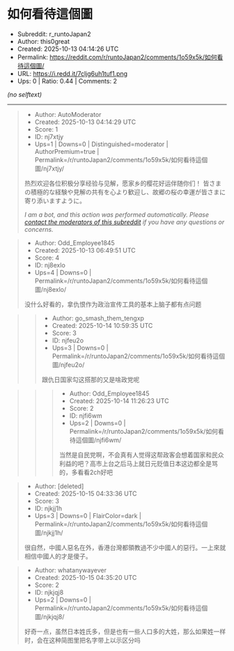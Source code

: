 # 如何看待這個圖

- Subreddit: r_runtoJapan2
- Author: this0great
- Created: 2025-10-13 04:14:26 UTC
- Permalink: https://reddit.com/r/runtoJapan2/comments/1o59x5k/如何看待這個圖/
- URL: https://i.redd.it/7cljg6uh1tuf1.png
- Ups: 0 | Ratio: 0.44 | Comments: 2

_(no selftext)_

---

> - Author: AutoModerator
> - Created: 2025-10-13 04:14:29 UTC
> - Score: 1
> - ID: nj7xtjy
> - Ups=1 | Downs=0 | Distinguished=moderator | AuthorPremium=true | Permalink=/r/runtoJapan2/comments/1o59x5k/如何看待這個圖/nj7xtjy/
>
> 热烈欢迎各位积极分享经验与见解，愿家乡的樱花好运伴随你们！
> 皆さまの積極的な経験や見解の共有を心より歓迎し、故郷の桜の幸運が皆さまに寄り添いますように。
> 
> *I am a bot, and this action was performed automatically. Please [contact the moderators of this subreddit](/message/compose/?to=/r/runtoJapan2) if you have any questions or concerns.*

> - Author: Odd_Employee1845
> - Created: 2025-10-13 06:49:51 UTC
> - Score: 4
> - ID: nj8exlo
> - Ups=4 | Downs=0 | Permalink=/r/runtoJapan2/comments/1o59x5k/如何看待這個圖/nj8exlo/
>
> 没什么好看的，拿仇恨作为政治宣传工具的基本上脑子都有点问题

>> - Author: go_smash_them_tengxp
>> - Created: 2025-10-14 10:59:35 UTC
>> - Score: 3
>> - ID: njfeu2o
>> - Ups=3 | Downs=0 | Permalink=/r/runtoJapan2/comments/1o59x5k/如何看待這個圖/njfeu2o/
>>
>> 跟仇日国家勾这搭那的又是啥政党呢

>>> - Author: Odd_Employee1845
>>> - Created: 2025-10-14 11:26:23 UTC
>>> - Score: 2
>>> - ID: njfi6wm
>>> - Ups=2 | Downs=0 | Permalink=/r/runtoJapan2/comments/1o59x5k/如何看待這個圖/njfi6wm/
>>>
>>> 当然是自民党啊，不会真有人觉得这帮政客会想着国家和民众利益的吧？高市上台之后马上就日元贬值日本这边都全是骂的，多看看2ch好吧

> - Author: [deleted]
> - Created: 2025-10-15 04:33:36 UTC
> - Score: 3
> - ID: njkjj1h
> - Ups=3 | Downs=0 | FlairColor=dark | Permalink=/r/runtoJapan2/comments/1o59x5k/如何看待這個圖/njkjj1h/
>
> 很自然，中國人惡名在外，香港台灣都領教過不少中國人的惡行。一上來就相信中國人的才是傻子。

> - Author: whatanywayever
> - Created: 2025-10-15 04:35:20 UTC
> - Score: 2
> - ID: njkjqj8
> - Ups=2 | Downs=0 | Permalink=/r/runtoJapan2/comments/1o59x5k/如何看待這個圖/njkjqj8/
>
> 好奇一点，虽然日本姓氏多，但是也有一些人口多的大姓，那么如果姓一样时，会在这种简图里把名字带上以示区分吗
